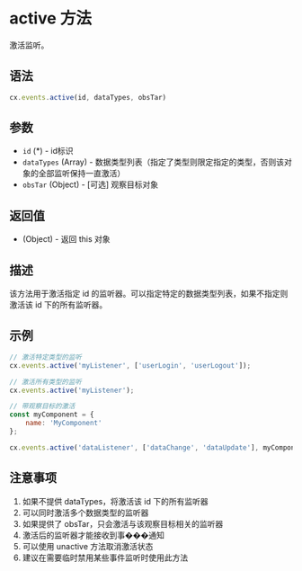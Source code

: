 # active 方法

激活监听。

## 语法

```javascript
cx.events.active(id, dataTypes, obsTar)
```

## 参数

- `id` (*) - id标识
- `dataTypes` (Array) - 数据类型列表（指定了类型则限定指定的类型，否则该对象的全部监听保持一直激活）
- `obsTar` (Object) - [可选] 观察目标对象

## 返回值

- (Object) - 返回 this 对象

## 描述

该方法用于激活指定 id 的监听器。可以指定特定的数据类型列表，如果不指定则激活该 id 下的所有监听器。

## 示例

```javascript
// 激活特定类型的监听
cx.events.active('myListener', ['userLogin', 'userLogout']);

// 激活所有类型的监听
cx.events.active('myListener');

// 带观察目标的激活
const myComponent = {
    name: 'MyComponent'
};

cx.events.active('dataListener', ['dataChange', 'dataUpdate'], myComponent);
```

## 注意事项

1. 如果不提供 dataTypes，将激活该 id 下的所有监听器
2. 可以同时激活多个数据类型的监听器
3. 如果提供了 obsTar，只会激活与该观察目标相关的监听器
4. 激活后的监听器才能接收到事���通知
5. 可以使用 unactive 方法取消激活状态
6. 建议在需要临时禁用某些事件监听时使用此方法 